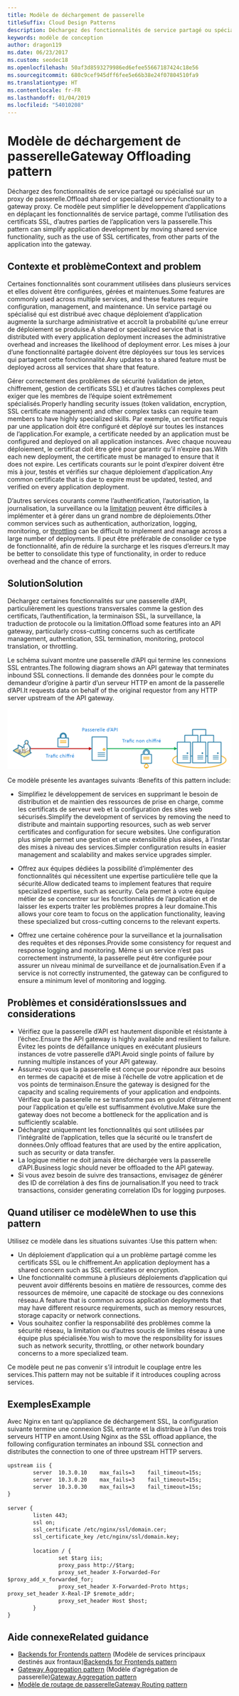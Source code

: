 ```yaml
---
title: Modèle de déchargement de passerelle
titleSuffix: Cloud Design Patterns
description: Déchargez des fonctionnalités de service partagé ou spécialisé sur un proxy de passerelle.
keywords: modèle de conception
author: dragon119
ms.date: 06/23/2017
ms.custom: seodec18
ms.openlocfilehash: 50af3d8593279986ed6efee55667187424c18e56
ms.sourcegitcommit: 680c9cef945dff6fee5e66b38e24f07804510fa9
ms.translationtype: HT
ms.contentlocale: fr-FR
ms.lasthandoff: 01/04/2019
ms.locfileid: "54010208"
---
```

# <a name="gateway-offloading-pattern"></a><span data-ttu-id="e3074-104">Modèle de déchargement de passerelle</span><span class="sxs-lookup"><span data-stu-id="e3074-104">Gateway Offloading pattern</span></span>

<span data-ttu-id="e3074-105">Déchargez des fonctionnalités de service partagé ou spécialisé sur un proxy de passerelle.</span><span class="sxs-lookup"><span data-stu-id="e3074-105">Offload shared or specialized service functionality to a gateway proxy.</span></span> <span data-ttu-id="e3074-106">Ce modèle peut simplifier le développement d’applications en déplaçant les fonctionnalités de service partagé, comme l’utilisation des certificats SSL, d’autres parties de l’application vers la passerelle.</span><span class="sxs-lookup"><span data-stu-id="e3074-106">This pattern can simplify application development by moving shared service functionality, such as the use of SSL certificates, from other parts of the application into the gateway.</span></span>

## <a name="context-and-problem"></a><span data-ttu-id="e3074-107">Contexte et problème</span><span class="sxs-lookup"><span data-stu-id="e3074-107">Context and problem</span></span>

<span data-ttu-id="e3074-108">Certaines fonctionnalités sont couramment utilisées dans plusieurs services et elles doivent être configurées, gérées et maintenues.</span><span class="sxs-lookup"><span data-stu-id="e3074-108">Some features are commonly used across multiple services, and these features require configuration, management, and maintenance.</span></span> <span data-ttu-id="e3074-109">Un service partagé ou spécialisé qui est distribué avec chaque déploiement d’application augmente la surcharge administrative et accroît la probabilité qu’une erreur de déploiement se produise.</span><span class="sxs-lookup"><span data-stu-id="e3074-109">A shared or specialized service that is distributed with every application deployment increases the administrative overhead and increases the likelihood of deployment error.</span></span> <span data-ttu-id="e3074-110">Les mises à jour d’une fonctionnalité partagée doivent être déployées sur tous les services qui partagent cette fonctionnalité.</span><span class="sxs-lookup"><span data-stu-id="e3074-110">Any updates to a shared feature must be deployed across all services that share that feature.</span></span>

<span data-ttu-id="e3074-111">Gérer correctement des problèmes de sécurité (validation de jeton, chiffrement, gestion de certificats SSL) et d’autres tâches complexes peut exiger que les membres de l’équipe soient extrêmement spécialisés.</span><span class="sxs-lookup"><span data-stu-id="e3074-111">Properly handling security issues (token validation, encryption, SSL certificate management) and other complex tasks can require team members to have highly specialized skills.</span></span> <span data-ttu-id="e3074-112">Par exemple, un certificat requis par une application doit être configuré et déployé sur toutes les instances de l’application.</span><span class="sxs-lookup"><span data-stu-id="e3074-112">For example, a certificate needed by an application must be configured and deployed on all application instances.</span></span> <span data-ttu-id="e3074-113">Avec chaque nouveau déploiement, le certificat doit être géré pour garantir qu’il n’expire pas.</span><span class="sxs-lookup"><span data-stu-id="e3074-113">With each new deployment, the certificate must be managed to ensure that it does not expire.</span></span> <span data-ttu-id="e3074-114">Les certificats courants sur le point d’expirer doivent être mis à jour, testés et vérifiés sur chaque déploiement d’application.</span><span class="sxs-lookup"><span data-stu-id="e3074-114">Any common certificate that is due to expire must be updated, tested, and verified on every application deployment.</span></span>

<span data-ttu-id="e3074-115">D’autres services courants comme l’authentification, l’autorisation, la journalisation, la surveillance ou la [limitation](./throttling.md) peuvent être difficiles à implémenter et à gérer dans un grand nombre de déploiements.</span><span class="sxs-lookup"><span data-stu-id="e3074-115">Other common services such as authentication, authorization, logging, monitoring, or [throttling](./throttling.md) can be difficult to implement and manage across a large number of deployments.</span></span> <span data-ttu-id="e3074-116">Il peut être préférable de consolider ce type de fonctionnalité, afin de réduire la surcharge et les risques d’erreurs.</span><span class="sxs-lookup"><span data-stu-id="e3074-116">It may be better to consolidate this type of functionality, in order to reduce overhead and the chance of errors.</span></span>

## <a name="solution"></a><span data-ttu-id="e3074-117">Solution</span><span class="sxs-lookup"><span data-stu-id="e3074-117">Solution</span></span>

<span data-ttu-id="e3074-118">Déchargez certaines fonctionnalités sur une passerelle d’API, particulièrement les questions transversales comme la gestion des certificats, l’authentification, la terminaison SSL, la surveillance, la traduction de protocole ou la limitation.</span><span class="sxs-lookup"><span data-stu-id="e3074-118">Offload some features into an API gateway, particularly cross-cutting concerns such as certificate management, authentication, SSL termination, monitoring, protocol translation, or throttling.</span></span>

<span data-ttu-id="e3074-119">Le schéma suivant montre une passerelle d’API qui termine les connexions SSL entrantes.</span><span class="sxs-lookup"><span data-stu-id="e3074-119">The following diagram shows an API gateway that terminates inbound SSL connections.</span></span> <span data-ttu-id="e3074-120">Il demande des données pour le compte du demandeur d’origine à partir d’un serveur HTTP en amont de la passerelle d’API.</span><span class="sxs-lookup"><span data-stu-id="e3074-120">It requests data on behalf of the original requestor from any HTTP server upstream of the API gateway.</span></span>

 ![Diagramme du modèle de déchargement de passerelle](./_images/gateway-offload.png)

<span data-ttu-id="e3074-122">Ce modèle présente les avantages suivants :</span><span class="sxs-lookup"><span data-stu-id="e3074-122">Benefits of this pattern include:</span></span>

- <span data-ttu-id="e3074-123">Simplifiez le développement de services en supprimant le besoin de distribution et de maintien des ressources de prise en charge, comme les certificats de serveur web et la configuration des sites web sécurisés.</span><span class="sxs-lookup"><span data-stu-id="e3074-123">Simplify the development of services by removing the need to distribute and maintain supporting resources, such as web server certificates and configuration for secure websites.</span></span> <span data-ttu-id="e3074-124">Une configuration plus simple permet une gestion et une extensibilité plus aisées, à l’instar des mises à niveau des services.</span><span class="sxs-lookup"><span data-stu-id="e3074-124">Simpler configuration results in easier management and scalability and makes service upgrades simpler.</span></span>

- <span data-ttu-id="e3074-125">Offrez aux équipes dédiées la possibilité d’implémenter des fonctionnalités qui nécessitent une expertise particulière telle que la sécurité.</span><span class="sxs-lookup"><span data-stu-id="e3074-125">Allow dedicated teams to implement features that require specialized expertise, such as security.</span></span> <span data-ttu-id="e3074-126">Cela permet à votre équipe métier de se concentrer sur les fonctionnalités de l’application et de laisser les experts traiter les problèmes propres à leur domaine.</span><span class="sxs-lookup"><span data-stu-id="e3074-126">This allows your core team to focus on the application functionality, leaving these specialized but cross-cutting concerns to the relevant experts.</span></span>

- <span data-ttu-id="e3074-127">Offrez une certaine cohérence pour la surveillance et la journalisation des requêtes et des réponses.</span><span class="sxs-lookup"><span data-stu-id="e3074-127">Provide some consistency for request and response logging and monitoring.</span></span> <span data-ttu-id="e3074-128">Même si un service n’est pas correctement instrumenté, la passerelle peut être configurée pour assurer un niveau minimal de surveillance et de journalisation.</span><span class="sxs-lookup"><span data-stu-id="e3074-128">Even if a service is not correctly instrumented, the gateway can be configured to ensure a minimum level of monitoring and logging.</span></span>

## <a name="issues-and-considerations"></a><span data-ttu-id="e3074-129">Problèmes et considérations</span><span class="sxs-lookup"><span data-stu-id="e3074-129">Issues and considerations</span></span>

- <span data-ttu-id="e3074-130">Vérifiez que la passerelle d’API est hautement disponible et résistante à l’échec.</span><span class="sxs-lookup"><span data-stu-id="e3074-130">Ensure the API gateway is highly available and resilient to failure.</span></span> <span data-ttu-id="e3074-131">Évitez les points de défaillance uniques en exécutant plusieurs instances de votre passerelle d’API.</span><span class="sxs-lookup"><span data-stu-id="e3074-131">Avoid single points of failure by running multiple instances of your API gateway.</span></span>
- <span data-ttu-id="e3074-132">Assurez-vous que la passerelle est conçue pour répondre aux besoins en termes de capacité et de mise à l’échelle de votre application et de vos points de terminaison.</span><span class="sxs-lookup"><span data-stu-id="e3074-132">Ensure the gateway is designed for the capacity and scaling requirements of your application and endpoints.</span></span> <span data-ttu-id="e3074-133">Vérifiez que la passerelle ne se transforme pas en goulot d’étranglement pour l’application et qu’elle est suffisamment évolutive.</span><span class="sxs-lookup"><span data-stu-id="e3074-133">Make sure the gateway does not become a bottleneck for the application and is sufficiently scalable.</span></span>
- <span data-ttu-id="e3074-134">Déchargez uniquement les fonctionnalités qui sont utilisées par l’intégralité de l’application, telles que la sécurité ou le transfert de données.</span><span class="sxs-lookup"><span data-stu-id="e3074-134">Only offload features that are used by the entire application, such as security or data transfer.</span></span>
- <span data-ttu-id="e3074-135">La logique métier ne doit jamais être déchargée vers la passerelle d’API.</span><span class="sxs-lookup"><span data-stu-id="e3074-135">Business logic should never be offloaded to the API gateway.</span></span>
- <span data-ttu-id="e3074-136">Si vous avez besoin de suivre des transactions, envisagez de générer des ID de corrélation à des fins de journalisation.</span><span class="sxs-lookup"><span data-stu-id="e3074-136">If you need to track transactions, consider generating correlation IDs for logging purposes.</span></span>

## <a name="when-to-use-this-pattern"></a><span data-ttu-id="e3074-137">Quand utiliser ce modèle</span><span class="sxs-lookup"><span data-stu-id="e3074-137">When to use this pattern</span></span>

<span data-ttu-id="e3074-138">Utilisez ce modèle dans les situations suivantes :</span><span class="sxs-lookup"><span data-stu-id="e3074-138">Use this pattern when:</span></span>

- <span data-ttu-id="e3074-139">Un déploiement d’application qui a un problème partagé comme les certificats SSL ou le chiffrement.</span><span class="sxs-lookup"><span data-stu-id="e3074-139">An application deployment has a shared concern such as SSL certificates or encryption.</span></span>
- <span data-ttu-id="e3074-140">Une fonctionnalité commune à plusieurs déploiements d’application qui peuvent avoir différents besoins en matière de ressources, comme des ressources de mémoire, une capacité de stockage ou des connexions réseau.</span><span class="sxs-lookup"><span data-stu-id="e3074-140">A feature that is common across application deployments that may have different resource requirements, such as memory resources, storage capacity or network connections.</span></span>
- <span data-ttu-id="e3074-141">Vous souhaitez confier la responsabilité des problèmes comme la sécurité réseau, la limitation ou d’autres soucis de limites réseau à une équipe plus spécialisée.</span><span class="sxs-lookup"><span data-stu-id="e3074-141">You wish to move the responsibility for issues such as network security, throttling, or other network boundary concerns to a more specialized team.</span></span>

<span data-ttu-id="e3074-142">Ce modèle peut ne pas convenir s’il introduit le couplage entre les services.</span><span class="sxs-lookup"><span data-stu-id="e3074-142">This pattern may not be suitable if it introduces coupling across services.</span></span>

## <a name="example"></a><span data-ttu-id="e3074-143">Exemples</span><span class="sxs-lookup"><span data-stu-id="e3074-143">Example</span></span>

<span data-ttu-id="e3074-144">Avec Nginx en tant qu’appliance de déchargement SSL, la configuration suivante termine une connexion SSL entrante et la distribue à l’un des trois serveurs HTTP en amont.</span><span class="sxs-lookup"><span data-stu-id="e3074-144">Using Nginx as the SSL offload appliance, the following configuration terminates an inbound SSL connection and distributes the connection to one of three upstream HTTP servers.</span></span>

```console
upstream iis {
        server  10.3.0.10    max_fails=3    fail_timeout=15s;
        server  10.3.0.20    max_fails=3    fail_timeout=15s;
        server  10.3.0.30    max_fails=3    fail_timeout=15s;
}

server {
        listen 443;
        ssl on;
        ssl_certificate /etc/nginx/ssl/domain.cer;
        ssl_certificate_key /etc/nginx/ssl/domain.key;

        location / {
                set $targ iis;
                proxy_pass http://$targ;
                proxy_set_header X-Forwarded-For $proxy_add_x_forwarded_for;
                proxy_set_header X-Forwarded-Proto https;
proxy_set_header X-Real-IP $remote_addr;
                proxy_set_header Host $host;
        }
}
```

## <a name="related-guidance"></a><span data-ttu-id="e3074-145">Aide connexe</span><span class="sxs-lookup"><span data-stu-id="e3074-145">Related guidance</span></span>

- <span data-ttu-id="e3074-146">[Backends for Frontends pattern](./backends-for-frontends.md) (Modèle de services principaux destinés aux frontaux)</span><span class="sxs-lookup"><span data-stu-id="e3074-146">[Backends for Frontends pattern](./backends-for-frontends.md)</span></span>
- <span data-ttu-id="e3074-147">[Gateway Aggregation pattern](./gateway-aggregation.md) (Modèle d’agrégation de passerelle)</span><span class="sxs-lookup"><span data-stu-id="e3074-147">[Gateway Aggregation pattern](./gateway-aggregation.md)</span></span>
- [<span data-ttu-id="e3074-148">Modèle de routage de passerelle</span><span class="sxs-lookup"><span data-stu-id="e3074-148">Gateway Routing pattern</span></span>](./gateway-routing.md)
